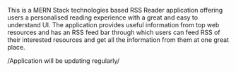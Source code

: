 This is a MERN Stack technologies based RSS Reader application offering users a personalised reading experience with a great and easy to understand UI. The application provides useful information from top web resources and has an RSS feed bar through which users can feed RSS of their interested resources and get all the information from them at one great place.

/Application will be updating regularly/
